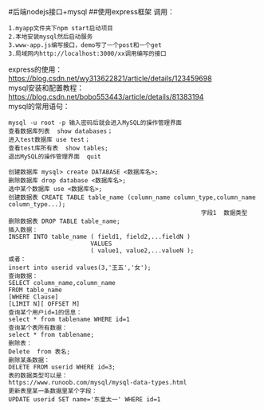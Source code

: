 #后端nodejs接口+mysql
##使用express框架
调用：
```
1.myapp文件夹下npm start启动项目
2.本地安装mysql然后启动服务
3.www-app.js编写接口，demo写了一个post和一个get
3.局域网内http://localhost:3000/xx调用编写的接口
```

express的使用：
https://blog.csdn.net/wy313622821/article/details/123459698  
mysql安装和配置教程：
https://blog.csdn.net/bobo553443/article/details/81383194  
mysql的常用语句：
```
mysql -u root -p 输入密码后就会进入MySQL的操作管理界面
查看数据库列表  show databases；
进入test数据库 use test；
查看test库所有表  show tables;
退出MySQL的操作管理界面  quit

创建数据库 mysql> create DATABASE <数据库名>;
删除数据库 drop database <数据库名>;
选中某个数据库 use <数据库名>;
创建数据表 CREATE TABLE table_name (column_name column_type,column_name column_type...);
                                                      字段1  数据类型
删除数据表 DROP TABLE table_name;
插入数据：
INSERT INTO table_name ( field1, field2,...fieldN )
                       VALUES
                       ( value1, value2,...valueN );
或者：
insert into userid values(3,'王五','女');
查询数据：
SELECT column_name,column_name
FROM table_name
[WHERE Clause]
[LIMIT N][ OFFSET M]
查询某个用户id=1的信息：
select * from tablename WHERE id=1
查询某个表所有数据：
select * from tablename;
删除表：
Delete  from 表名;
删除某条数据：
DELETE FROM userid WHERE id=3;
表的数据类型可以是：
https://www.runoob.com/mysql/mysql-data-types.html
更新表里某一条数据里某个字段：
UPDATE userid SET name='东皇太一' WHERE id=1


```
